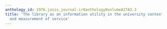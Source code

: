 ```yaml
---
anthology_id: 1976.jasis_journal-ir0anthology0volumeA27A2.3
title: 'The library as an information utility in the university context: Evolution
  and measurement of service'
---
```

